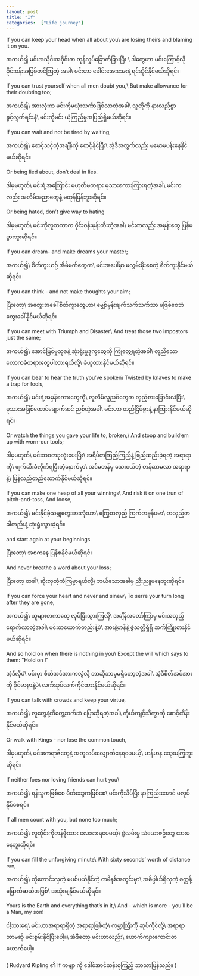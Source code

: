 ```yaml
---
layout: post
title: "If"
categories:  ["Life journey"]
---
```



If you can keep your head when all about you\\
are losing theirs and blaming it on you.

အကယ်၍
မင်းအသိုင်းအဝိုင်းက တုန်လှုပ်ခြောက်ခြားပြီး \\
ဒါတွေဟာ မင်းကြောင့်လို ဝိုင်းဝန်းအပြစ်တင်ကြတဲ့ အခါ\\
မင်းဟာ ခေါင်းအေးအေးနဲ့ ရင်ဆိုင်နိုင်မယ်ဆိုရင်။
<!-- more -->

If you can trust yourself when all men doubt you,\\
But make allowance for their doubting too;

အကယ်၍\\
အားလုံးက မင်းကိုမယုံးသင်္ကာဖြစ်လာတဲ့အခါ\\
သူတို့ကို နားလည်စွာ ခွင့်လွှတ်ရင်းနဲ\\
မင်းကိုမင်း ယုံကြည်မှုအပြည့်ရှိမယ်ဆိုရင်။

If you can wait and not be tired by waiting,

အကယ်၍\\
စောင့်သင့်တဲ့အချိန်ကို စောင့်နိုင်ပြီး\\
အဲ့ဒီအတွက်လည်း မမောမပန်းနေနိုင်မယ်ဆိုရင်။

Or being lied about, don’t deal in lies.

ဒါမှမဟုတ်\\
မင်းရဲ့အကြောင်း မဟုတ်မတရား မုသားစကားကြားရတဲ့အခါ\\
မင်းကလည်း အလိမ်အညာတွေနဲ့ မတုန်ပြန်ဘူးဆိုရင်။

Or being hated, don’t give way to hating

ဒါမှမဟုတ်\\
မင်းကိုလူတကာက ဝိုင်းဝန်းမုန်းတီးတဲ့အခါ\\
မင်းကလည်း အမုန်းတွေ ပြန်မပွားဘူးဆိုရင်။

If you can dream- and make dreams your master;

အကယ်၍\\
စိတ်ကူးယဉ် အိမ်မက်တွေက\\
မင်းအပေါ်မှာ မလွှမ်းမိုးစေတဲ့ စိတ်ကူးနိုင်မယ်ဆိုရင်။

If you can think - and not make thoughts your aim;

ပြီးတော့\\
အတွေးအခေါ် စိတ်ကူးတွေဟာ\\
မျှော်မှန်းချက်သက်သက်သာ မဖြစ်စေဘဲ တွေးခေါ်နိုင်မယ်ဆိုရင်။

If you can meet with Triumph and Disaster\\
And treat those two impostors just the same;

အကယ်၍\\
အောင်မြင်မှုသုခနဲ့ ဆုံးရူံးမှုဒုက္ခတွေကို ကြုံတွေ့ရတဲ့အခါ\\
တူညီသော လောကဓံတရားတွေပါလားရယ်လို့\\
ခံယူထားနိုင်မယ်ဆိုရင်။

If you can bear to hear the truth you’ve spoken\\
Twisted by knaves to make a trap for fools,

အကယ်၍\\
မင်းရဲ့အမှန်စကားတွေကို\\
လူလိမ်လူညစ်တွေက လှည့်စားပြောင်းလဲပြီး\\
မုသားအဖြစ်ထောင်ချောက်ဆင် ညစ်တဲ့အခါ\\
မင်းဟာ တည်ငြိမ်စွာနဲ့ နာကြားနိုင်မယ်ဆိုရင်။

Or watch the things you gave your life to, broken,\\
And stoop and build’em up with worn-our tools;

ဒါမှမဟုတ်\\
မင်းဘဝတခုလုံးပေးပြီး\\
အရိပ်တကြည့်ကြည့်နဲ့ ဖြည့်ဆည်းခဲ့ရတဲ့ အရာရာကို\\
ဖျက်ဆီးခံလိုက်ရပြီးတဲ့နောက်မှာ\\
အင်မတန်မှ သေးငယ်တဲ့ တန်ဆာမလာ အရာရာနဲ့\\
ပြန်လည်တည်ဆောက်နိုင်မယ်ဆိုရင်။

If you can make one heap of all your winnings\\
And risk it on one trun of pitch-and-toss, And loose,

အကယ်၍\\
မင်းနိုင်ခဲ့သမျှတွေအားလုံးဟာ\\
ကြွေတလှည့် ကြက်တခုန်ပမာ\\
တလှည့်တခါတည်းနဲ့ ဆုံးရူံးသွားခဲ့ရင်။

and start again at your beginnings

ပြီးတော့\\
အစကနေ ပြန်စနိုင်မယ်ဆိုရင်။

And never breathe a word about your loss;

ပြီးတော့ တခါ\\
ဆိုးလှတဲ့ကံကြမ္မာရယ်လို့\\
ဘယ်သောအခါမှ ညီးညူမနေဘူးဆိုရင်။

If you can force your heart and never and sinew\\
To serre your turn long after they are gone,

အကယ်၍\\
သူများတကာတွေ လုပ်ပြီးသွားကြလို့\\
အချိန်အတော်ကြာမှ မင်းအလှည့်ရောက်လာတဲ့အခါ\\
မင်းတယောက်တည်းနဲ့ပဲ\\
အားနဲ့မာန်နဲ့ ဇွဲသတ္တိရှိရှိ ဆက်ကြီုးစားနိုင်မယ်ဆိုရင်။

And so hold on when there is nothing in you\\
Except the will which says to them: "Hold on !"

အဲ့ဒီလိုပဲ\\
မင်းမှာ စိတ်အင်အားကလွဲလို့ ဘာဆိုဘာမှမရှိတော့တဲ့အခါ\\
အဲ့ဒီစိတ်အင်အားကို ခိုင်မာစွာနဲ့ပဲ\\
လက်ဆုပ်လက်ကိုင်ထားနိုင်မယ်ဆိုရင်။

If you can talk with crowds and keep your virtue,

အကယ်၍\\
လူတွေနဲ့ထိတွေ့ဆက်ဆံ ပြောဆိုရတဲ့အခါ\\
ကိုယ်ကျင့်သိက္ခာကို စောင့်ထိန်းနိုင်မယ်ဆိုရင်။

Or walk with Kings - nor lose the common touch,

ဒါမှမဟုတ်\\
မင်းဧကရာဇ်တွေနဲ့ အတူလမ်းလျှောက်နေရပေမယ့်\\
မာန်မာန သွေးမကြွဘူးဆိုရင်။

If neither foes nor loving friends can hurt you\\

အကယ်၍\\
ရန်သူကဖြစ်စေ မိတ်ဆွေကဖြစ်စေ\\
မင်းကိုသိပ်ပြီး နာကြည်းအောင် မလုပ်နိုင်စေရင်။

If all men count with you, but none too much;

အကယ်၍\\
လူတိုင်းကိုတန်ဖိုးထား လေးစားရပေမယ့်\\
စွဲလမ်းမှု သံယောဇဉ်တွေ ထားမနေဘူးဆိုရင်။

If you can fill the unforgiving minute\\
With sixty seconds’ worth of distance run,

အကယ်၍\\
တိုတောင်းလှတဲ့ မပစ်ပယ်နိုင်တဲ့ တမိနစ်အတွင်းမှာ\\
အဓိပ္ပါယ်ရှိလှတဲ့ စက္ကန့်ခြောက်ဆယ်အဖြစ်\\
အသုံးချနိုင်မယ်ဆိုရင်။

Yours is the Earth and everything that’s in it,\\
And - which is more - you’ll be a Man, my son!

ငါ့သားရေ\\
မင်းဟာအရာရာရှိတဲ့ အရာရာဖြစ်တဲ့\\
ကမ္ဘာကြီးကို ဆုပ်ကိုင်လို့\\
အရာရာ ဘာမဆို မင်းစွမ်းနိုင်ပြီးပေါ့။\\
အဲဒီတော့ မင်းဟာလည်း\\
ယောက်ကျားကောင်းတယောက်ပေါ့။   

( Rudyard Kipling ၏ If ကဗျာ ကို ဒေါ်အောင်ဆန်းစုကြည့် ဘာသာပြန်သည်။ )
